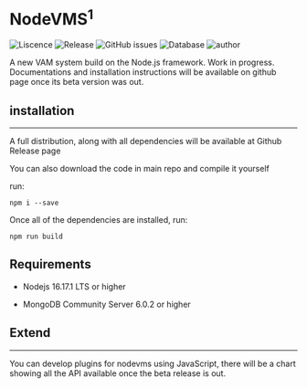 # NodeVMS<sup>1</sup>
![Liscence](https://img.shields.io/github/license/Ericple/NodeVMS?style=flat-square&logo=github) ![Release](https://img.shields.io/github/v/release/Ericple/NodeVMS?style=flat-square&logo=github) ![GitHub issues](https://img.shields.io/github/issues/Ericple/NodeVMS?style=flat-square&logo=github) ![Database](https://img.shields.io/badge/database-MongoDB-blue?style=flat-square&logo=mongodb) ![author](https://img.shields.io/badge/NodeVMS-Ericple|Peercat-blue?style=flat-square)

A new VAM system build on the Node.js framework.
Work in progress. Documentations and installation
instructions will be available on github page once
its beta version was out.

## installation
---
A full distribution, along with all dependencies will be available
at Github Release page

You can also download the code in main repo and compile it yourself

run:

```
npm i --save
```
Once all of the dependencies are installed, run:
```
npm run build
```

## Requirements

- Nodejs 16.17.1 LTS or higher

- MongoDB Community Server 6.0.2 or higher

## Extend
---
You can develop plugins for nodevms using JavaScript, there will be 
a chart showing all the API available once the beta release is out.
